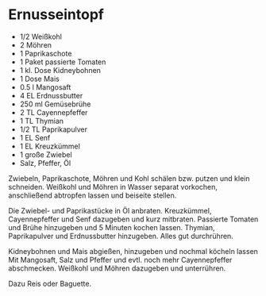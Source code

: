 Ernusseintopf
=============

* 1/2 Weißkohl
* 2 Möhren
* 1 Paprikaschote
* 1 Paket passierte Tomaten
* 1 kl. Dose Kidneybohnen
* 1 Dose Mais
* 0.5 l Mangosaft
* 4 EL Erdnussbutter
* 250 ml Gemüsebrühe
* 2 TL Cayennepfeffer
* 1 TL Thymian
* 1/2 TL Paprikapulver
* 1 EL Senf
* 1 EL Kreuzkümmel
* 1 große Zwiebel
* Salz, Pfeffer, Öl

Zwiebeln, Paprikaschote, Möhren und Kohl schälen bzw. putzen und klein
schneiden. Weißkohl und Möhren in Wasser separat vorkochen, anschließend
abtropfen lassen und beiseite stellen.

Die Zwiebel- und Paprikastücke in Öl anbraten. Kreuzkümmel, Cayennepfeffer und
Senf dazugeben und kurz mitbraten. Passierte Tomaten und Brühe hinzugeben und
5 Minuten kochen lassen. Thymian, Paprikapulver und Erdnussbutter hinzugeben.
Alles gut durchrühren.

Kidneybohnen und Mais abgießen, hinzugeben und nochmal köcheln lassen Mit
Mangosaft, Salz und Pfeffer und evtl. noch mehr Cayennepfeffer abschmecken.
Weißkohl und Möhren dazugeben und unterrühren.

Dazu Reis oder Baguette.